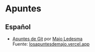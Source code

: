 # Apuntes

## Español
- [Apuntes de Git](https://drive.google.com/file/d/1sHgKrrea1-HpityOEYqFLjRdaum85CnW/view?usp=sharing) por [Majo Ledesma](https://github.com/majoledesma) <br> Fuente: [losapuntesdemajo.vercel.app](https://losapuntesdemajo.vercel.app)
